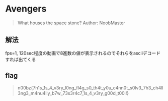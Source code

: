 # Avengers

> What houses the space stone? Author: NoobMaster

## 解法
fps=1, 120sec程度の動画で8進数の値が表示されるのでそれらをasciiデコードすれば出てくる


## flag
> n00bz{7h1s_1s_4_v3ry_l0ng_fl4g_s0_th4t_y0u_c4nn0t_s0lv3_7h3_ch4ll3ng3_m4nu4lly_b7w_73s3r4c7_1s_4_v3ry_g00d_t00l!}